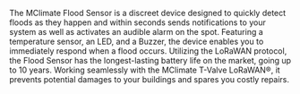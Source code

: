 The MClimate Flood Sensor is a discreet device designed to quickly detect floods as they happen and within seconds sends notifications to your system as well as activates an audible alarm on the spot. Featuring a temperature sensor, an LED, and a Buzzer, the device enables you to immediately respond when a flood occurs. Utilizing the LoRaWAN protocol, the Flood Sensor has the longest-lasting battery life on the market, going up to 10 years. Working seamlessly with the MClimate T-Valve LoRaWAN®, it prevents potential damages to your buildings and spares you costly repairs.
